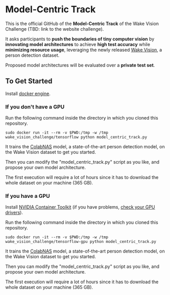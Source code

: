 # Model-Centric Track

This is the official GitHub of the **Model-Centric Track** of the Wake Vision Challenge (TBD: link to the website challenge).

It asks participants to **push the boundaries of tiny computer vision** by **innovating model architectures** to achieve **high test accuracy** while **minimizing resource usage**, leveraging the newly released [Wake Vision](https://wakevision.ai/), a person detection dataset.

Proposed model architectures will be evaluated over a **private test set**.

## To Get Started

Install [docker engine](https://docs.docker.com/engine/install/).

### If you don't have a GPU 

Run the following command inside the directory in which you cloned this repository.

```
sudo docker run -it --rm -v $PWD:/tmp -w /tmp wake_vision_challenge/tensorflow python model_centric_track.py
```

It trains the [ColabNAS](https://github.com/harvard-edge/Wake_Vision/blob/main/experiments/comprehensive_model_architecture_experiments/wake_vision_quality/k_8_c_5.py) model, a state-of-the-art person detection model, on the Wake Vision dataset to get you started. 

Then you can modify the "model_centric_track.py" script as you like, and propose your own model architecture.

The first execution will require a lot of hours since it has to download the whole dataset on your machine (365 GB). 

### If you have a GPU

Install [NVIDIA Container Toolkit](https://docs.nvidia.com/datacenter/cloud-native/container-toolkit/latest/install-guide.html) (if you have problems, [check your GPU drivers](https://ubuntu.com/server/docs/nvidia-drivers-installation)).

Run the following command inside the directory in which you cloned this repository.

```
sudo docker run -it --rm -v $PWD:/tmp -w /tmp wake_vision_challenge/tensorflow-gpu python model_centric_track.py
```

It trains the [ColabNAS](https://github.com/harvard-edge/Wake_Vision/blob/main/experiments/comprehensive_model_architecture_experiments/wake_vision_quality/k_8_c_5.py) model, a state-of-the-art person detection model, on the Wake Vision dataset to get you started. 

Then you can modify the "model_centric_track.py" script as you like, and propose your own model architecture.

The first execution will require a lot of hours since it has to download the whole dataset on your machine (365 GB). 
